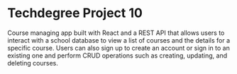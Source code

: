 # Techdegree Project 10
Course managing app built with React and a REST API that allows users to interact with a school database to view a list of courses and the details for a specific course. Users can also sign up to create an account or sign in to an existing one and perform CRUD operations such as creating, updating, and deleting courses.
